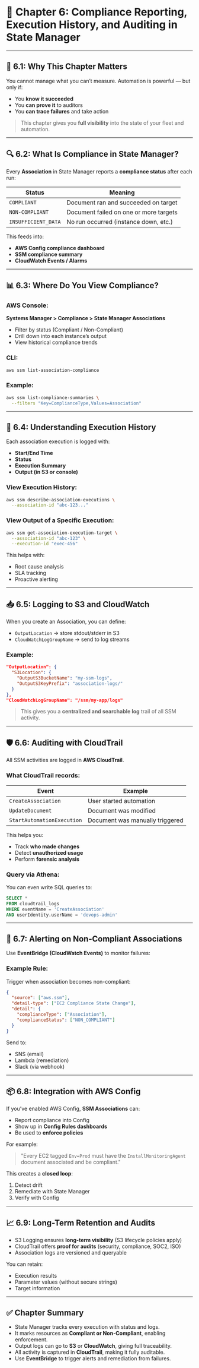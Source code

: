 # 📘 Chapter 6: Compliance Reporting, Execution History, and Auditing in State Manager

---

## 🎯 6.1: Why This Chapter Matters

You cannot manage what you can’t measure. Automation is powerful — but only if:

* You **know it succeeded**
* You **can prove it** to auditors
* You **can trace failures** and take action

> This chapter gives you **full visibility** into the state of your fleet and automation.

---

## 🔍 6.2: What Is Compliance in State Manager?

Every **Association** in State Manager reports a **compliance status** after each run:

| Status              | Meaning                                |
| ------------------- | -------------------------------------- |
| `COMPLIANT`         | Document ran and succeeded on target   |
| `NON-COMPLIANT`     | Document failed on one or more targets |
| `INSUFFICIENT_DATA` | No run occurred (instance down, etc.)  |

This feeds into:

* **AWS Config compliance dashboard**
* **SSM compliance summary**
* **CloudWatch Events / Alarms**

---

## 📊 6.3: Where Do You View Compliance?

### AWS Console:

**Systems Manager > Compliance > State Manager Associations**

* Filter by status (Compliant / Non-Compliant)
* Drill down into each instance’s output
* View historical compliance trends

### CLI:

```bash
aws ssm list-association-compliance
```

### Example:

```bash
aws ssm list-compliance-summaries \
  --filters "Key=ComplianceType,Values=Association"
```

---

## 🧾 6.4: Understanding Execution History

Each association execution is logged with:

* **Start/End Time**
* **Status**
* **Execution Summary**
* **Output (in S3 or console)**

### View Execution History:

```bash
aws ssm describe-association-executions \
  --association-id "abc-123..."
```

### View Output of a Specific Execution:

```bash
aws ssm get-association-execution-target \
  --association-id "abc-123" \
  --execution-id "exec-456"
```

This helps with:

* Root cause analysis
* SLA tracking
* Proactive alerting

---

## 📥 6.5: Logging to S3 and CloudWatch

When you create an Association, you can define:

* `OutputLocation` → store stdout/stderr in S3
* `CloudWatchLogGroupName` → send to log streams

### Example:

```json
"OutputLocation": {
  "S3Location": {
    "OutputS3BucketName": "my-ssm-logs",
    "OutputS3KeyPrefix": "association-logs/"
  }
},
"CloudWatchLogGroupName": "/ssm/my-app/logs"
```

> This gives you a **centralized and searchable log** trail of all SSM activity.

---

## 🛡️ 6.6: Auditing with CloudTrail

All SSM activities are logged in **AWS CloudTrail**.

### What CloudTrail records:

| Event                      | Example                         |
| -------------------------- | ------------------------------- |
| `CreateAssociation`        | User started automation         |
| `UpdateDocument`           | Document was modified           |
| `StartAutomationExecution` | Document was manually triggered |

This helps you:

* Track **who made changes**
* Detect **unauthorized usage**
* Perform **forensic analysis**

### Query via Athena:

You can even write SQL queries to:

```sql
SELECT *
FROM cloudtrail_logs
WHERE eventName = 'CreateAssociation'
AND userIdentity.userName = 'devops-admin'
```

---

## 🛑 6.7: Alerting on Non-Compliant Associations

Use **EventBridge (CloudWatch Events)** to monitor failures:

### Example Rule:

Trigger when association becomes non-compliant:

```json
{
  "source": ["aws.ssm"],
  "detail-type": ["EC2 Compliance State Change"],
  "detail": {
    "complianceType": ["Association"],
    "complianceStatus": ["NON_COMPLIANT"]
  }
}
```

Send to:

* SNS (email)
* Lambda (remediation)
* Slack (via webhook)

---

## 📦 6.8: Integration with AWS Config

If you’ve enabled AWS Config, **SSM Associations** can:

* Report compliance into Config
* Show up in **Config Rules dashboards**
* Be used to **enforce policies**

For example:

> "Every EC2 tagged `Env=Prod` must have the `InstallMonitoringAgent` document associated and be compliant."

This creates a **closed loop**:

1. Detect drift
2. Remediate with State Manager
3. Verify with Config

---

## 📈 6.9: Long-Term Retention and Audits

* S3 Logging ensures **long-term visibility** (S3 lifecycle policies apply)
* CloudTrail offers **proof for audits** (security, compliance, SOC2, ISO)
* Association logs are versioned and queryable

You can retain:

* Execution results
* Parameter values (without secure strings)
* Target information

---

## ✅ Chapter Summary

* State Manager tracks every execution with status and logs.
* It marks resources as **Compliant or Non-Compliant**, enabling enforcement.
* Output logs can go to **S3** or **CloudWatch**, giving full traceability.
* All activity is captured in **CloudTrail**, making it fully auditable.
* Use **EventBridge** to trigger alerts and remediation from failures.

